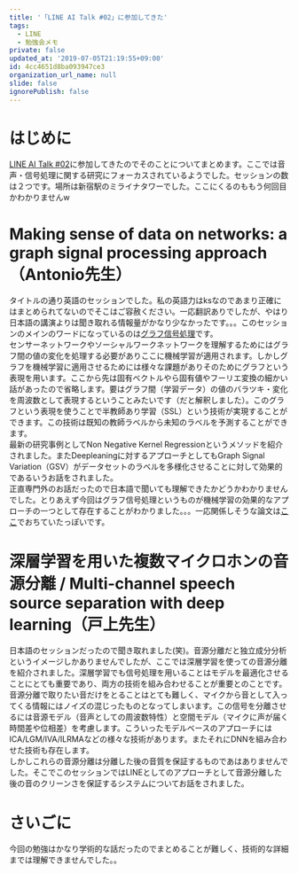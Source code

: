 ```yaml
---
title: '「LINE AI Talk #02」に参加してきた'
tags:
  - LINE
  - 勉強会メモ
private: false
updated_at: '2019-07-05T21:19:55+09:00'
id: 4cc4651d8ba093947ce3
organization_url_name: null
slide: false
ignorePublish: false
---
```

# はじめに
[LINE AI Talk #02](https://line.connpass.com/event/135072/)に参加してきたのでそのことについてまとめます。ここでは音声・信号処理に関する研究にフォーカスされているようでした。セッションの数は２つです。場所は新宿駅のミライナタワーでした。ここにくるのももう何回目かわかりませんw

# Making sense of data on networks: a graph signal processing approach（Antonio先生）

タイトルの通り英語のセッションでした。私の英語力はksなのであまり正確にはまとめられてないのでそこはご容赦ください。一応翻訳ありでしたが、やはり日本語の講演よりは聞き取れる情報量がかなり少なかったです。。。このセッションのメインのワードになっているのは[グラフ信号処理](https://www.jstage.jst.go.jp/article/essfr/8/1/8_15/_pdf)です。</br>
センサーネットワークやソーシャルワークネットワークを理解するためにはグラフ間の値の変化を処理する必要がありここに機械学習が適用されます。しかしグラフを機械学習に適用させるためには様々な課題がありそのためにグラフという表現を用います。ここから先は固有ベクトルやら固有値やフーリエ変換の細かい話があったので省略します。要はグラフ間（学習データ）の値のバラツキ・変化を周波数として表現するということみたいです（だと解釈しました）。このグラフという表現を使うことで半教師あり学習（SSL）という技術が実現することができます。この技術は既知の教師ラベルから未知のラベルを予測することができます。</br>
最新の研究事例としてNon Negative Kernel Regressionというメソッドを紹介されました。またDeepleaningに対するアプローチとしてもGraph Signal Variation（GSV）がデータセットのラベルを多様化させることに対して効果的であるいうお話をされました。</br>
正直専門外のお話だったので日本語で聞いても理解できたかどうかわかりませんでした。とりあえず今回はグラフ信号処理というものが機械学習の効果的なアプローチの一つとして存在することがわかりました。。。一応関係しそうな論文は[ここ](http://www.pcsj-imps.org/archive/2014plenary1Ortega_Intro.pdf)でおちていたっぽいです。

# 深層学習を用いた複数マイクロホンの音源分離 / Multi-channel speech source separation with deep learning（戸上先生）

日本語のセッションだったので聞き取れました(笑)。音源分離だと独立成分分析というイメージしかありませんでしたが、ここでは深層学習を使っての音源分離を紹介されました。深層学習でも信号処理を用いることはモデルを最適化させることにとても重要であり、両方の技術を組み合わせることが重要とのことです。</br>
音源分離で取りたい音だけをとることはとても難しく、マイクから音として入ってくる情報にはノイズの混じったものとなってしまいます。この信号を分離させるには音源モデル（音声としての周波数特性）と空間モデル（マイクに声が届く時間差や位相差）を考慮します。こういったモデルベースのアプローチにはICA/LGM/IVA/ILRMAなどの様々な技術があります。またそれにDNNを組み合わせた技術も存在します。</br>
しかしこれらの音源分離は分離した後の音質を保証するものであはありませんでした。そこでこのセッションではLINEとしてのアプローチとして音源分離した後の音のクリーンさを保証するシステムについてお話をされました。</br>

# さいごに

今回の勉強はかなり学術的な話だったのでまとめることが難しく、技術的な詳細までは理解できませんでした。。
